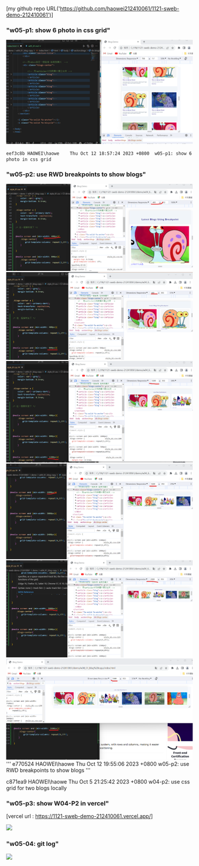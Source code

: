 [my github repo URL('https://github.com/haowei212410061/1121-sweb-demo-212410061')]

### "w05-p1: show 6 photo in css grid"
![](w05-p1.png)


```
eef3c8b HAOWEI\haowe    Thu Oct 12 18:57:24 2023 +0800  w05-p1: show 6 photo in css grid
```

### "w05-p2: use RWD breakpoints to show blogs"
![](w05-p2-1.png)
![](w05-p2-2.png)
![](w05-p2-3.png)
![](w05-p2-4.png)
![](w05-p2-5.png)
![](w05-p2-6.png)
'''
e770524 HAOWEI\haowe    Thu Oct 12 19:55:06 2023 +0800  w05-p2: use RWD breakpoints to show blogs
'''

c871ea9 HAOWEI\haowe    Thu Oct 5 21:25:42 2023 +0800   w04-p2: use css grid for two blogs locally

### "w05-p3: show W04-P2 in vercel"
[vercel url : https://1121-sweb-demo-212410061.vercel.app/]

![](w05-p3-1.png)


### "w05-04: git log"
![](w05-p3-2.png)

